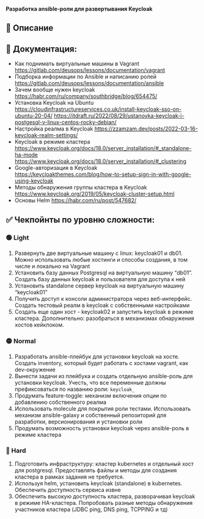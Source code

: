 **Разработка ansible-роли для развертывания Keycloak**

## 📌 Описание

## 📕 **Документация:**

- Как поднимать виртуальные машины в Vagrant https://gitlab.com/deusops/lessons/documentation/vagrant
- Подборка информации по Ansible и написанию ролей
https://gitlab.com/deusops/lessons/documentation/ansible
- Зачем вообще нужен keycloak
https://habr.com/ru/company/southbridge/blog/654475/
- Установка Keycloak на Ubuntu
https://cloudinfrastructureservices.co.uk/install-keycloak-sso-on-ubuntu-20-04/
https://itdraft.ru/2022/08/29/ustanovka-keycloak-i-postgesql-v-linux-centos-rocky-debian/
- Настройка реалма в Keycloak
https://zzamzam.dev/posts/2022-03-16-keycloak-realm-settings/
- Keycloak в режиме кластера
https://www.keycloak.org/docs/18.0/server_installation/#_standalone-ha-mode
https://www.keycloak.org/docs/18.0/server_installation/#_clustering
- Google-авторизация в Keycloak
https://keycloakthemes.com/blog/how-to-setup-sign-in-with-google-using-keycloak
- Методы обнаружения группы кластера в Keycloak
https://www.keycloak.org/2019/05/keycloak-cluster-setup.html
- Основы Helm
https://habr.com/ru/post/547682/

## ✅ **Чекпойнты по уровню сложности:**

### **🟢 Light**

1. Развернуть две виртуальные машину c linux: keycloak01 и db01. Можно использовать любые хостинги и способы создания, в том числе и локально на Vagrant
2. Установить базу данных Postgresql на виртуальную машину “db01”. Создать базу данных keycloak и пользователя для доступа к ней
3. Установить standalone сервер keycloak на виртуальную машину “keycloak01”
4. Получить доступ к консоли администратора через веб-интерфейс. Создать тестовый реалм в keycloak с собственными настройками
5. Создать еще один хост - keycloak02 и запустить keycloak в режиме кластера. Дополнительно: разобраться в механизмах обнаружения хостов кейклоком.

### **🟡 Normal**

1. Разработать ansible-плейбук для установки keycloak на хосте. Создать inventory, который будет работать с хостами vagrant, как dev-окружение
2. Вынести задачи из плейбука и создать отдельную ansible-роль для установки keycloak. Учесть, что все переменные должны префиксоваться по названию роли:  `keycloak_` 
3. Продумать feature-toggle: механизм включения опции по добавлению собственного реалма
4. Использовать molecule для покрытия роли тестами. Использовать механизм ansible-galaxy и собственный репозиторий для разработки, версионирования и установки роли
5. Продумать возможность установки keycloak через ansible-роль в режиме кластера

### **🔴 Hard**

1. Подготовить инфраструктуру: кластер kubernetes и отдельный хост для postgresql. Предоставлять файлы и методы для создания кластера в рамках задания не требуется.
2. Используя helm, установить keycloak (standalone) в kubernetes. Обеспечить доступность сервиса извне
3. Обеспечить высокую доступность кластера, разворачивая keycloak в режиме HA-кластера. Попробовать разные методы обнаружения участников кластера (JDBC ping, DNS ping, TCPPING и тд)
